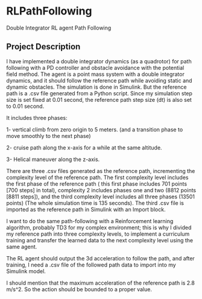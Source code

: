 # RLPathFollowing
Double Integrator RL agent Path Following

## Project Description
I have implemented a double integrator dynamics (as a quadrotor) for path following with a PD controller and obstacle avoidance with the potential field method. The agent is a point mass system with a double integrator dynamics, and it should follow the reference path while avoiding static and dynamic obstacles. The simulation is done in Simulink. But the reference path is a .csv file generated from a Python script. Since my simulation step size is set fixed at 0.01 second, the reference path step size (dt) is also set to 0.01 second. 

It includes three phases: 

1- vertical climb from zero origin to 5 meters. (and a transition phase to move smoothly to the next phase) 

2- cruise path along the x-axis for a while at the same altitude. 

3- Helical maneuver along the z-axis. 


There are three .csv files generated as the reference path, incrementing the complexity level of the reference path.
The first complexity level includes the first phase of the reference path ( this first phase includes 701 points [700 steps] in total), complexity 2 includes phases one and two (8812 points [8811 steps]), and the third complexity level includes all three phases (13501 points) (The whole simulation time is 135 seconds).
The third .csv file is imported as the reference path in Simulink with an Import block.

I want to do the same path-following with a Reinforcement learning algorithm, probably TD3 for my complex environment; this is why I divided my reference path into three complexity levels, to implement a curriculum training and transfer the learned data to the next complexity level using the same agent. 

The RL agent should output the 3d acceleration to follow the path, and after training, I need a .csv file of the followed path data to import into my Simulink model. 

I should mention that the maximum acceleration of the reference path is 2.8 m/s^2. So the action should be bounded to a proper value.

